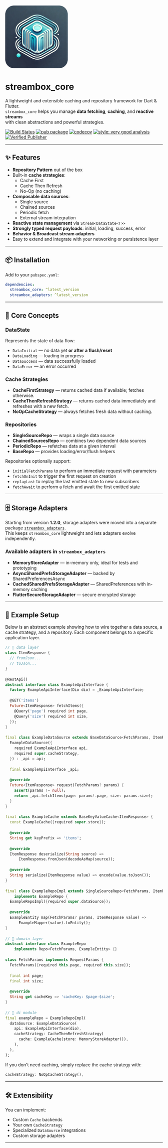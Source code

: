 <!-- Logo -->

<img
src="https://raw.githubusercontent.com/kalaganov/streambox_core/main/assets/streambox_logo.webp"
width="200"
alt="streambox logo"
style="border-radius: 24px;"
/>

# streambox_core

A lightweight and extensible caching and repository framework for Dart & Flutter.\
`streambox_core` helps you manage **data fetching**, **caching**, and **reactive streams**\
with clean abstractions and powerful strategies.

[![Build Status](https://img.shields.io/badge/build-success-brightgreen)]()
[![pub package](https://img.shields.io/pub/v/streambox_core.svg)](https://pub.dev/packages/streambox_core)
[![codecov](https://codecov.io/gh/kalaganov/streambox_core/branch/main/graph/badge.svg)](https://codecov.io/gh/kalaganov/streambox_core)
[![style: very good analysis](https://img.shields.io/badge/style-very_good_analysis-B22C89.svg)](https://pub.dev/packages/very_good_analysis)
[![Verified Publisher](https://img.shields.io/pub/publisher/streambox_core)](https://pub.dev/packages/streambox_core)

---

## ✨ Features

- **Repository Pattern** out of the box
- Built-in **cache strategies**:
  - Cache First
  - Cache Then Refresh
  - No-Op (no caching)
- **Composable data sources**:
  - Single source
  - Chained sources
  - Periodic fetch
  - External stream integration
- **Reactive state management** via `Stream<DataState<T>>`
- **Strongly typed request payloads**: initial, loading, success, error
- **Behavior & Broadcast stream adapters**
- Easy to extend and integrate with your networking or persistence layer

---

## 📦 Installation

Add to your `pubspec.yaml`:

```yaml
dependencies:
  streambox_core: ^latest_version
  streambox_adapters: ^latest_version
```

---

## 🧩 Core Concepts

### DataState

Represents the state of data flow:

- `DataInitial` — no data yet **or after a flush/reset**
- `DataLoading` — loading in progress
- `DataSuccess` — data successfully loaded
- `DataError` — an error occurred

### Cache Strategies

- **CacheFirstStrategy** — returns cached data if available; fetches otherwise.
- **CacheThenRefreshStrategy** — returns cached data immediately and refreshes with a new fetch.
- **NoOpCacheStrategy** — always fetches fresh data without caching.

### Repositories

- **SingleSourceRepo** — wraps a single data source
- **ChainedSourcesRepo** — combines two dependent data sources
- **PeriodicRepo** — refetches data at a given interval
- **BaseRepo** — provides loading/error/flush helpers

Repositories optionally support:

- `initialFetchParams` to perform an immediate request with parameters
- `fetchOnInit` to trigger the first request on creation
- `replayLast` to replay the last emitted state to new subscribers
- `fetchAwait` to perform a fetch and await the first emitted state
---

## 🗄️ Storage Adapters

Starting from version **1.2.0**, storage adapters were moved into a separate 
package [`streambox_adapters`](https://pub.dev/packages/streambox_adapters).  
This keeps `streambox_core` lightweight and lets adapters evolve independently.

### Available adapters in `streambox_adapters`

- **MemoryStoreAdapter** — in-memory only, ideal for tests and prototyping
- **AsyncSharedPrefsStorageAdapter** — backed by SharedPreferencesAsync
- **CachedSharedPrefsStorageAdapter** — SharedPreferences with in-memory caching
- **FlutterSecureStorageAdapter** — secure encrypted storage

---

## 📘 Example Setup

Below is an abstract example showing how to wire together a data source, a cache strategy, and a repository. Each component belongs to a specific application layer.

```dart
// 📂 data layer
class ItemResponse {
  // fromJson...
  // toJson...
}

@RestApi()
abstract interface class ExampleApiInterface {
  factory ExampleApiInterface(Dio dio) = _ExampleApiInterface;

  @GET('items')
  Future<ItemResponse> fetchItems({
    @Query('page') required int page,
    @Query('size') required int size,
  });
}

final class ExampleDataSource extends BaseDataSource<FetchParams, ItemResponse> {
  ExampleDataSource({
    required ExampleApiInterface api,
    required super.cacheStrategy,
  }) : _api = api;

  final ExampleApiInterface _api;

  @override
  Future<ItemResponse> request(FetchParams? params) {
    assert(params != null);
    return _api.fetchItems(page: params!.page, size: params.size);
  }
}

final class ExampleCache extends BaseKeyValueCache<ItemResponse> {
  const ExampleCache({required super.store});

  @override
  String get keyPrefix => 'items';

  @override
  ItemResponse deserialize(String source) =>
      ItemResponse.fromJson(decodeAsMap(source));

  @override
  String serialize(ItemResponse value) => encode(value.toJson());
}

final class ExampleRepoImpl extends SingleSourceRepo<FetchParams, ItemResponse, ExampleEntity>
    implements ExampleRepo {
  ExampleRepoImpl({required super.dataSource});

  @override
  ExampleEntity map(FetchParams? params, ItemResponse value) =>
      ExampleMapper(value).toEntity();
}

// 📂 domain layer
abstract interface class ExampleRepo
    implements Repo<FetchParams, ExampleEntity> {}

class FetchParams implements RequestParams {
  FetchParams({required this.page, required this.size});

  final int page;
  final int size;

  @override
  String get cacheKey => 'cacheKey: $page-$size';
}

// 📂 di module
final exampleRepo = ExampleRepoImpl(
  dataSource: ExampleDataSource(
    api: ExampleApiInterface(dio),
    cacheStrategy: CacheThenRefreshStrategy(
      cache: ExampleCache(store: MemoryStoreAdapter()),
    ),
  ),
);
```

If you don't need caching, simply replace the cache strategy with:

```dart
cacheStrategy: NoOpCacheStrategy(),
```

---

## 🛠 Extensibility

You can implement:

- Custom `Cache` backends
- Your own `CacheStrategy`
- Specialized `DataSource` integrations
- Custom storage adapters

---
